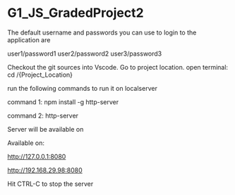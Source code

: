 # G1_JS_GradedProject2

The default username and passwords you can use to login to the application are

user1/password1
user2/password2
user3/password3

Checkout the git sources into Vscode. Go to project location.
open terminal: cd /{Project_Location}

run the following commands to run it on localserver

command 1: npm install -g http-server

command 2: http-server

Server will be available on 

Available on:

  http://127.0.0.1:8080
  
  http://192.168.29.98:8080
  
  
Hit CTRL-C to stop the server
